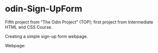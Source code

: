 # odin-Sign-UpForm

Fifth project from "The Odin Project" (TOP); first project from Intermediate HTML and CSS Course. 

Creating a simple sign-up form webpage.

Webpage: 
